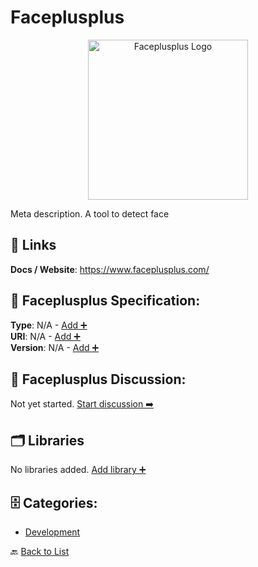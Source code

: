 # Faceplusplus
<p align="center">
    <img width="256" src="https://raw.githubusercontent.com/apis-list/apis-list/main/apis/faceplusplus/logo_256x256.png" alt="Faceplusplus Logo"/>
</p>
Meta description. A tool to detect face

##  🔗 Links
**Docs / Website**: https://www.faceplusplus.com/

## 🧬 Faceplusplus Specification:
**Type**: N/A - [Add ➕](https://github.com/apis-list/apis-list/edit/main/apis.yaml#L6244)  
**URI**: N/A - [Add ➕](https://github.com/apis-list/apis-list/edit/main/apis.yaml#L6244)  
**Version**: N/A - [Add ➕](https://github.com/apis-list/apis-list/edit/main/apis.yaml#L6244)

## 💬 Faceplusplus Discussion:
Not yet started. [Start discussion ➡️](https://github.com/apis-list/apis-list/discussions/new)

## 🗂️ Libraries

No libraries added. [Add library ➕](https://github.com/apis-list/apis-list/edit/main/apis.yaml#L6244)    


## 🗄️ Categories:
- [Development](https://github.com/apis-list/apis-list#development-)

🔙  [Back to List](https://github.com/apis-list/apis-list)

